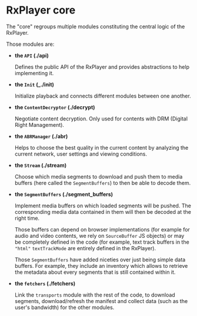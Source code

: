 # RxPlayer core ################################################################

The "core" regroups multiple modules constituting the central logic of the
RxPlayer.

Those modules are:

  - __the `API` (./api)__

    Defines the public API of the RxPlayer and provides abstractions to help
    implementing it.


  - __the `Init` (_./init)__

    Initialize playback and connects different modules between one another.


  - __the `ContentDecryptor` (./decrypt)__

    Negotiate content decryption.
    Only used for contents with DRM (Digital Right Management).


  - __the `ABRManager` (./abr)__

    Helps to choose the best quality in the current content by analyzing the
    current network, user settings and viewing conditions.


  - __the `Stream` (./stream)__

    Choose which media segments to download and push them to media buffers (here
    called the `SegmentBuffers`) to then be able to decode them.


  - __the `SegmentBuffers` (./segment_buffers)__

    Implement media buffers on which loaded segments will be pushed.
    The corresponding media data contained in them will then be decoded at the
    right time.

    Those buffers can depend on browser implementations (for example for audio
    and video contents, we rely on `SourceBuffer` JS objects) or may be
    completely defined in the code (for example, text track buffers in the
    `"html"` `textTrackMode` are entirely defined in the RxPlayer).

    Those `SegmentBuffers` have added niceties over just being simple data
    buffers. For example, they include an inventory which allows to retrieve the
    metadata about every segments that is still contained within it.

  - __the `fetchers` (./fetchers)__

    Link the `transports` module with the rest of the code, to download
    segments, download/refresh the manifest and collect data (such as the
    user's bandwidth) for the other modules.
